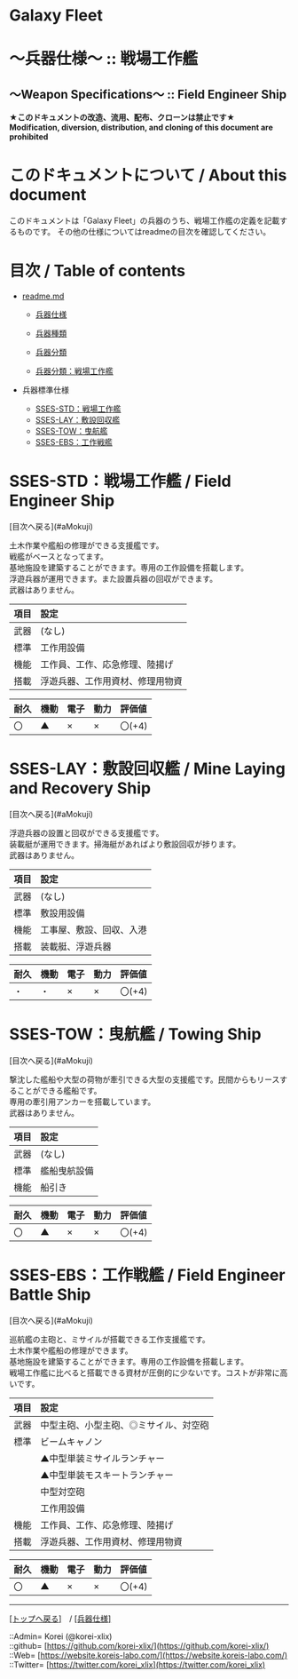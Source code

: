 # Galaxy Fleet
  
<h1>～兵器仕様～ :: 戦場工作艦</h1>  
<h2>～Weapon Specifications～ :: Field Engineer Ship</h2>  
  

**★このドキュメントの改造、流用、配布、クローンは禁止です★**  
    **Modification, diversion, distribution, and cloning of this document are prohibited**  
  

<h1 id="aHowto">このドキュメントについて / About this document</h1>  
このドキュメントは「Galaxy Fleet」の兵器のうち、戦場工作艦の定義を記載するものです。  
その他の仕様についてはreadmeの目次を確認してください。  
  





<h1 id="aMokuji">目次 / Table of contents</h1>  

* [readme.md](/readme.md)
  * [兵器仕様](/unit/readme.md)
  * [兵器種類](/strategypart/readme.md#aUnitKind)
  * [兵器分類](/unit/readme.md#aUnitClass)

  * [兵器分類：戦場工作艦](/unit/readme.md#aFieldEngineerShip)

* 兵器標準仕様
  * [SSES-STD：戦場工作艦](#aFieldEngineerShip)
  * [SSES-LAY：敷設回収艦](#aMineLayingandRecoveryShip)
  * [SSES-TOW：曳航艦](#aTowingShip)
  * [SSES-EBS：工作戦艦](#aFieldEngineerBattleShip)
  





<h1 id="aFieldEngineerShip">SSES-STD：戦場工作艦 / Field Engineer Ship</h1>  
  [目次へ戻る](#aMokuji)  
  

土木作業や艦船の修理ができる支援艦です。  
戦艦がベースとなってます。  
基地施設を建築することができます。専用の工作設備を搭載します。  
浮遊兵器が運用できます。また設置兵器の回収ができます。  
武器はありません。  

|項目  |設定  |
|:--|:--|
|武器  |(なし)  |
|標準  |工作用設備  |
|機能  |工作員、工作、応急修理、陸揚げ  |
|搭載  |浮遊兵器、工作用資材、修理用物資  |

|耐久  |機動  |電子  |動力  |評価値    |
|:--|:--|:--|:--|:--|
| 〇   | ▲   | ×   | ×   | 〇(+4)   |
  





<h1 id="aMineLayingandRecoveryShip">SSES-LAY：敷設回収艦 / Mine Laying and Recovery Ship</h1>  
  [目次へ戻る](#aMokuji)  
  

浮遊兵器の設置と回収ができる支援艦です。  
装載艇が運用できます。掃海艇があればより敷設回収が捗ります。  
武器はありません。  

|項目  |設定  |
|:--|:--|
|武器  |(なし)  |
|標準  |敷設用設備  |
|機能  |工事屋、敷設、回収、入港  |
|搭載  |装載艇、浮遊兵器  |

|耐久  |機動  |電子  |動力  |評価値    |
|:--|:--|:--|:--|:--|
| ・   | ・   | ×   | ×   | 〇(+4)   |
  





<h1 id="aTowingShip">SSES-TOW：曳航艦 / Towing Ship</h1>  
  [目次へ戻る](#aMokuji)  
  

撃沈した艦船や大型の荷物が牽引できる大型の支援艦です。民間からもリースすることができる艦船です。  
専用の牽引用アンカーを搭載しています。  
武器はありません。  

|項目  |設定  |
|:--|:--|
|武器  |(なし)  |
|標準  |艦船曳航設備  |
|機能  |船引き  |

|耐久  |機動  |電子  |動力  |評価値    |
|:--|:--|:--|:--|:--|
| 〇   | ▲   | ×   | ×   | 〇(+4)   |
  





<h1 id="aFieldEngineerBattleShip">SSES-EBS：工作戦艦 / Field Engineer Battle Ship</h1>  
  [目次へ戻る](#aMokuji)  
  

巡航艦の主砲と、ミサイルが搭載できる工作支援艦です。  
土木作業や艦船の修理ができます。  
基地施設を建築することができます。専用の工作設備を搭載します。  
戦場工作艦に比べると搭載できる資材が圧倒的に少ないです。コストが非常に高いです。  

|項目  |設定  |
|:--|:--|
|武器  |中型主砲、小型主砲、◎ミサイル、対空砲  |
|標準  |ビームキャノン  |
|      |▲中型単装ミサイルランチャー  |
|      |▲中型単装モスキートランチャー  |
|      |中型対空砲  |
|      |工作用設備  |
|機能  |工作員、工作、応急修理、陸揚げ  |
|搭載  |浮遊兵器、工作用資材、修理用物資  |

|耐久  |機動  |電子  |動力  |評価値    |
|:--|:--|:--|:--|:--|
| 〇   | ▲   | ×   | ×   | 〇(+4)   |
  





***
[[トップへ戻る]](/readme.md)　/
[[兵器仕様]](/unit/readme.md)  
  
::Admin= Korei (@korei-xlix)  
::github= [https://github.com/korei-xlix/](https://github.com/korei-xlix/)  
::Web= [https://website.koreis-labo.com/](https://website.koreis-labo.com/)  
::Twitter= [https://twitter.com/korei_xlix](https://twitter.com/korei_xlix)  
